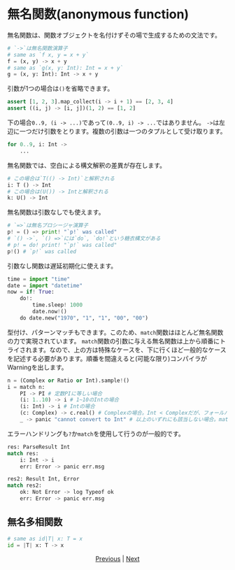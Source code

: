 # 無名関数(anonymous function)

無名関数は、関数オブジェクトを名付けずその場で生成するための文法です。

```python
# `->`は無名関数演算子
# same as `f x, y = x + y`
f = (x, y) -> x + y
# same as `g(x, y: Int): Int = x + y`
g = (x, y: Int): Int -> x + y
```

引数が1つの場合は`()`を省略できます。

```python
assert [1, 2, 3].map_collect(i -> i + 1) == [2, 3, 4]
assert ((i, j) -> [i, j])(1, 2) == [1, 2]
```

下の場合`0..9, (i -> ...)`であって`(0..9, i) -> ...`ではありません。
`->`は左辺に一つだけ引数をとります。複数の引数は一つのタプルとして受け取ります。

```python
for 0..9, i: Int ->
    ...
```

無名関数では、空白による構文解釈の差異が存在します。

```python
# この場合は`T(() -> Int)`と解釈される
i: T () -> Int
# この場合は(U()) -> Intと解釈される
k: U() -> Int
```

無名関数は引数なしでも使えます。

```python
# `=>`は無名プロシージャ演算子
p! = () => print! "`p!` was called"
# `() ->`, `() =>`には`do`, `do!`という糖衣構文がある
# p! = do! print! "`p!` was called"
p!() # `p!` was called
```

引数なし関数は遅延初期化に使えます。

```python
time = import "time"
date = import "datetime"
now = if! True:
    do!:
        time.sleep! 1000
        date.now!()
    do date.new("1970", "1", "1", "00", "00")
```

型付け、パターンマッチもできます。このため、`match`関数はほとんど無名関数の力で実現されています。
`match`関数の引数に与える無名関数は上から順番にトライされます。なので、上の方は特殊なケースを、下に行くほど一般的なケースを記述する必要があります。順番を間違えると(可能な限り)コンパイラがWarningを出します。

```python
n = (Complex or Ratio or Int).sample!()
i = match n:
    PI -> PI # 定数PIに等しい場合
    (i: 1..10) -> i # 1~10のIntの場合
    (i: Int) -> i # Intの場合
    (c: Complex) -> c.real() # Complexの場合。Int < Complexだが、フォールバックできる
    _ -> panic "cannot convert to Int" # 以上のいずれにも該当しない場合。matchは全パターンを網羅していなくてはならない
```

エラーハンドリングも`?`か`match`を使用して行うのが一般的です。

```python
res: ParseResult Int
match res:
    i: Int -> i
    err: Error -> panic err.msg

res2: Result Int, Error
match res2:
    ok: Not Error -> log Typeof ok
    err: Error -> panic err.msg
```

## 無名多相関数

```python
# same as id|T| x: T = x
id = |T| x: T -> x
```

<p align='center'>
    <a href='./20_naming_rule.md'>Previous</a> | <a href='./22_subroutine.md'>Next</a>
</p>
